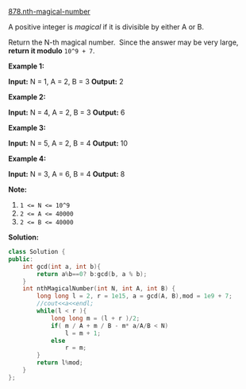 [878.nth-magical-number](https://leetcode.com/problems/nth-magical-number/)  

A positive integer is _magical_ if it is divisible by either A or B.

Return the N\-th magical number.  Since the answer may be very large, **return it modulo** `10^9 + 7`.

**Example 1:**

**Input:** N = 1, A = 2, B = 3
**Output:** 2

**Example 2:**

**Input:** N = 4, A = 2, B = 3
**Output:** 6

**Example 3:**

**Input:** N = 5, A = 2, B = 4
**Output:** 10

**Example 4:**

**Input:** N = 3, A = 6, B = 4
**Output:** 8

**Note:**

1.  `1 <= N <= 10^9`
2.  `2 <= A <= 40000`
3.  `2 <= B <= 40000`  



**Solution:**  

```cpp
class Solution {
public:
    int gcd(int a, int b){
        return a%b==0? b:gcd(b, a % b);
    }
    int nthMagicalNumber(int N, int A, int B) {
        long long l = 2, r = 1e15, a = gcd(A, B),mod = 1e9 + 7;
        //cout<<a<<endl;
        while(l < r ){
            long long m = (l + r )/2;
            if( m / A + m / B - m* a/A/B < N)
                l = m + 1;
            else
                r = m;
        }
        return l%mod;
    }
};
```
      